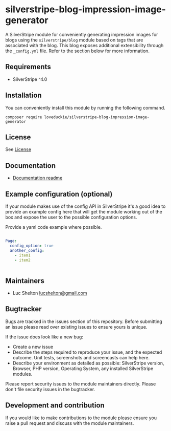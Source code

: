 # silverstripe-blog-impression-image-generator

A SilverStripe module for conveniently generating impression images for blogs using the `silverstripe/blog` module based on tags that are associated with the blog. This blog exposes additional extensibility through the `_config.yml` file. Refer to the section below for more information.

## Requirements

* SilverStripe ^4.0

## Installation
You can conveniently install this module by running the following command.

```
composer require loveduckie/silverstripe-blog-impression-image-generator
```

## License
See [License](license.md)

## Documentation
 * [Documentation readme](docs/en/readme.md)

## Example configuration (optional)
If your module makes use of the config API in SilverStripe it's a good idea to provide an example config
 here that will get the module working out of the box and expose the user to the possible configuration options.

Provide a yaml code example where possible.

```yaml

Page:
  config_option: true
  another_config:
    - item1
    - item2
  
```

## Maintainers
 * Luc Shelton <lucshelton@gmail.com>
 
## Bugtracker
Bugs are tracked in the issues section of this repository. Before submitting an issue please read over 
existing issues to ensure yours is unique. 
 
If the issue does look like a new bug:
 
 - Create a new issue
 - Describe the steps required to reproduce your issue, and the expected outcome. Unit tests, screenshots 
 and screencasts can help here.
 - Describe your environment as detailed as possible: SilverStripe version, Browser, PHP version, 
 Operating System, any installed SilverStripe modules.
 
Please report security issues to the module maintainers directly. Please don't file security issues in the bugtracker.
 
## Development and contribution
If you would like to make contributions to the module please ensure you raise a pull request and discuss with the module maintainers.
